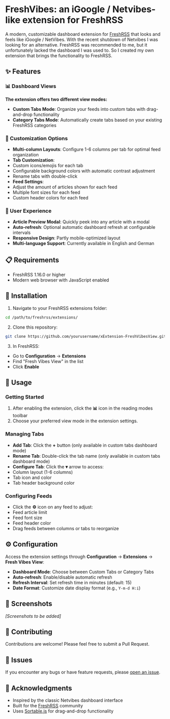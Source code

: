# FreshVibes: an iGoogle / Netvibes-like extension for FreshRSS

A modern, customizable dashboard extension for [FreshRSS](https://freshrss.org/) that looks and feels like iGoogle / NetVibes.
With the recent shutdown of Netvibes I was looking for an alternative. FreshRSS was recommended to me, but it unfortunately lacked the dashboard I was used to. So I created my own extension that brings the functionality to FreshRSS.

## ✨ Features

### 📊 Dashboard Views
**The extension offers two different view modes:**
- **Custom Tabs Mode**: Organize your feeds into custom tabs with drag-and-drop functionality
- **Category Tabs Mode**: Automatically create tabs based on your existing FreshRSS categories

### 🎨 Customization Options
- **Multi-column Layouts**: Configure 1-6 columns per tab for optimal feed organization
- **Tab Customization**:
 - Custom icons/emojis for each tab
 - Configurable background colors with automatic contrast adjustment
 - Rename tabs with double-click
- **Feed Settings**:
 - Adjust the amount of articles shown for each feed
 - Multiple font sizes for each feed
 - Custom header colors for each feed

### 📱 User Experience
- **Article Preview Modal**: Quickly peek into any article with a modal
- **Auto-refresh**: Optional automatic dashboard refresh at configurable intervals
- **Responsive Design**: Partly mobile-optimized layout
- **Multi-language Support**: Currently available in English and German

## 📋 Requirements

- FreshRSS 1.16.0 or higher
- Modern web browser with JavaScript enabled

## 🚀 Installation

1. Navigate to your FreshRSS extensions folder:
  ```bash
  cd /path/to/freshrss/extensions/
  ```

2. Clone this repository:
  ```bash
  git clone https://github.com/yourusername/xExtension-FreshVibesView.git
  ```

3. In FreshRSS:
  - Go to **Configuration** → **Extensions**
  - Find "Fresh Vibes View" in the list
  - Click **Enable**

## 🎯 Usage

### Getting Started
1. After enabling the extension, click the **📊** icon in the reading modes toolbar
2. Choose your preferred view mode in the extension settings.

### Managing Tabs
- **Add Tab**: Click the **+** button (only available in custom tabs dashboard mode)
- **Rename Tab**: Double-click the tab name (only available in custom tabs dashboard mode)
- **Configure Tab**: Click the **▾** arrow to access:
 - Column layout (1-6 columns)
 - Tab icon and color
 - Tab header background color

### Configuring Feeds
- Click the **⚙️** icon on any feed to adjust:
 - Feed article limit
 - Feed font size
 - Feed header color
- Drag feeds between columns or tabs to reorganize

## ⚙️ Configuration

Access the extension settings through **Configuration** → **Extensions** → **Fresh Vibes View**:

- **Dashboard Mode**: Choose between Custom Tabs or Category Tabs
- **Auto-refresh**: Enable/disable automatic refresh
- **Refresh Interval**: Set refresh time in minutes (default: 15)
- **Date Format**: Customize date display format (e.g., `Y-m-d H:i`)

## 🎨 Screenshots

*[Screenshots to be added]*

## 🤝 Contributing

Contributions are welcome! Please feel free to submit a Pull Request.

## 🐛 Issues

If you encounter any bugs or have feature requests, please [open an issue](https://github.com/tryallthethings/freshvibes/issues).

## 👏 Acknowledgments

- Inspired by the classic Netvibes dashboard interface
- Built for the [FreshRSS](https://freshrss.org/) community
- Uses [Sortable.js](https://sortablejs.github.io/Sortable/) for drag-and-drop functionality